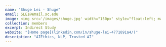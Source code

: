 ```yaml
---
name: "Shuge Lei - Shuge"
email: SLEI@email.sc.edu
image: <img src='/images/shuge.jpg' width="150px" style="float:left; margin:0px 10px 0px 0px;">
collection: members
excerpt: Indirect Study
website: "[Home page](linkedin.com/in/shuge-lei-4771891a4/)"
description: "AIEthics, NLP, Trusted AI"  
---
```

